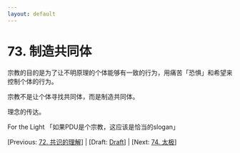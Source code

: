 ```yaml
---
layout: default
---
```

# 73. 制造共同体

宗教的目的是为了让不明原理的个体能够有一致的行为，用痛苦「恐惧」和希望来控制个体的行为。

宗教不是让个体寻找共同体，而是制造共同体。

理念的传达。

For the Light 「如果PDU是个宗教，这应该是恰当的slogan」

[Previous: [72. 共识的理解](72.md)] | [Draft: [Draft](../Draft.md)] | [Next: [74. 太极](74.md)]